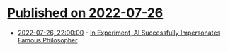 # [Published on 2022-07-26](index.md)

* [2022-07-26, 22:00:00](https://slashdot.org/story/22/07/26/2036241/in-experiment-ai-successfully-impersonates-famous-philosopher?utm_source=rss1.0mainlinkanon&utm_medium=feed) - [In Experiment, AI Successfully Impersonates Famous Philosopher](https://slashdot.org/story/22/07/26/2036241/in-experiment-ai-successfully-impersonates-famous-philosopher?utm_source=rss1.0mainlinkanon&utm_medium=feed)
